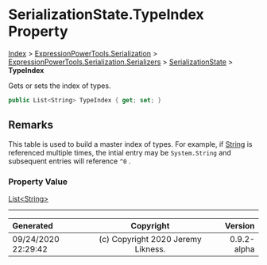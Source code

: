 ﻿# SerializationState.TypeIndex Property

[Index](../index.md) > [ExpressionPowerTools.Serialization](ExpressionPowerTools.Serialization.a.md) > [ExpressionPowerTools.Serialization.Serializers](ExpressionPowerTools.Serialization.Serializers.n.md) > [SerializationState](ExpressionPowerTools.Serialization.Serializers.SerializationState.cs.md) > **TypeIndex**

Gets or sets the index of types.

```csharp
public List<String> TypeIndex { get; set; }
```

## Remarks

This table is used to build a master index of types. For example, if [String](https://docs.microsoft.com/dotnet/api/system.string) is
            referenced multiple times, the intial entry may be `System.String` and subsequent entries
            will reference `^0` .

### Property Value

 [List&lt;String>](https://docs.microsoft.com/dotnet/api/system.collections.generic.list-1) 


---

| Generated | Copyright | Version |
| :-- | :-: | --: |
| 09/24/2020 22:29:42 | (c) Copyright 2020 Jeremy Likness. | 0.9.2-alpha |
